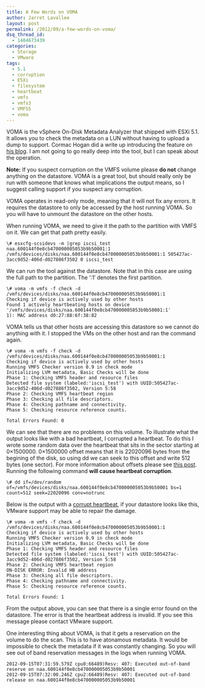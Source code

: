 ```yaml
---
title: A Few Words on VOMA
author: Jarret Lavallee
layout: post
permalink: /2012/09/a-few-words-on-voma/
dsq_thread_id:
  - 1404673439
categories:
  - Storage
  - VMware
tags:
  - 5.1
  - corruption
  - ESXi
  - filesystem
  - heartbeat
  - vmfs
  - vmfs3
  - VMFS5
  - voma
---
```

VOMA is the vSphere On-Disk Metadata Analyzer that shipped with ESXi 5.1. It allows you to check the metadata on a LUN without having to upload a dump to support. Cormac Hogan did a write up introducing the feature on <a href="http://cormachogan.com/2012/09/04/vsphere-5-1-storage-enhancements-part-1-vmfs-5/" onclick="javascript:_gaq.push(['_trackEvent','outbound-article','http://cormachogan.com/2012/09/04/vsphere-5-1-storage-enhancements-part-1-vmfs-5/']);" target="_blank" class="broken_link">his blog</a>. I am not going to go really deep into the tool, but I can speak about the operation.

**Note:** If you suspect corruption on the VMFS volume please **do not** change anything on the datastore. VOMA is a great tool, but should really only be run with someone that knows what implications the output means, so I suggest calling support if you suspect any corruption.

VOMA operates in read-only mode, meaning that it will not fix any errors. It requires the datastore to only be accessed by the host running VOMA. So you will have to unmount the datastore on the other hosts.

When running VOMA, we need to give it the path to the partition with VMFS on it. We can get that path pretty easily.

	  
	\# esxcfg-scsidevs -m |grep iscsi_test  
	naa.600144f0e8cb470000005053b9b50001:1 /vmfs/devices/disks/naa.600144f0e8cb470000005053b9b50001:1 505427ac-3acc9d52-406d-d027886f3502 0 iscsi_test  
	

We can run the tool against the datastore. Note that in this case are using the full path to the partition. The &#8216;:1&#8242; denotes the first partition.

	  
	\# voma -m vmfs -f check -d /vmfs/devices/disks/naa.600144f0e8cb470000005053b9b50001:1  
	Checking if device is actively used by other hosts  
	Found 1 actively heartbeating hosts on device '/vmfs/devices/disks/naa.600144f0e8cb470000005053b9b50001:1'  
	1): MAC address d0:27:88:6f:38:82  
	

VOMA tells us that other hosts are accessing this datastore so we cannot do anything with it. I stopped the VMs on the other host and ran the command again.

	  
	\# voma -m vmfs -f check -d /vmfs/devices/disks/naa.600144f0e8cb470000005053b9b50001:1  
	Checking if device is actively used by other hosts  
	Running VMFS Checker version 0.9 in check mode  
	Initializing LVM metadata, Basic Checks will be done  
	Phase 1: Checking VMFS header and resource files  
	Detected file system (labeled:'iscsi_test') with UUID:505427ac-3acc9d52-406d-d027886f3502, Version 5:58  
	Phase 2: Checking VMFS heartbeat region  
	Phase 3: Checking all file descriptors.  
	Phase 4: Checking pathname and connectivity.  
	Phase 5: Checking resource reference counts.
	
	Total Errors Found: 0  
	

We can see that there are no problems on this volume. To illustrate what the output looks like with a bad heartbeat, I corrupted a heartbeat. To do this I wrote some random data over the heartbeat that sits in the sector starting at 0&#215;1500000. 0&#215;1500000 offset means that it is 22020096 bytes from the begining of the disk, so using dd we can seek to this offset and write 512 bytes (one sector). For more information about offsets please see <a href="http://virtuallyhyper.com/2012/09/recreating-vmfs-partitions-using-hexdump" onclick="javascript:_gaq.push(['_trackEvent','outbound-article','http://virtuallyhyper.com/2012/09/recreating-vmfs-partitions-using-hexdump']);" target="_blank">this post</a>. Running the following command **will cause heartbeat corruption**. 

	  
	\# dd if=/dev/random of=/vmfs/devices/disks/naa.600144f0e8cb470000005053b9b50001 bs=1 count=512 seek=22020096 conv=notrunc  
	

Below is the output with a <a href="http://kb.vmware.com/kb/1020645" onclick="javascript:_gaq.push(['_trackEvent','outbound-article','http://kb.vmware.com/kb/1020645']);" target="_blank">corrupt heartbeat</a>, if your datastore looks like this, VMware support may be able to repair the damage.

	  
	\# voma -m vmfs -f check -d /vmfs/devices/disks/naa.600144f0e8cb470000005053b9b50001:1  
	Checking if device is actively used by other hosts  
	Running VMFS Checker version 0.9 in check mode  
	Initializing LVM metadata, Basic Checks will be done  
	Phase 1: Checking VMFS header and resource files  
	Detected file system (labeled:'iscsi_test') with UUID:505427ac-3acc9d52-406d-d027886f3502, Version 5:58  
	Phase 2: Checking VMFS heartbeat region  
	ON-DISK ERROR: Invalid HB address  
	Phase 3: Checking all file descriptors.  
	Phase 4: Checking pathname and connectivity.  
	Phase 5: Checking resource reference counts.
	
	Total Errors Found: 1  
	

From the output above, you can see that there is a single error found on the datastore. The error is that the heartbeat address is invalid. If you see this message please contact VMware support.

One interesting thing about VOMA, is that it gets a reservation on the volume to do the scan. This is to have atonamous metadata. It would be impossible to check the metadata if it was constantly changing. So you will see out of band reservation messages in the logs when running VOMA.

	  
	2012-09-15T07:31:59.579Z cpu0:66489)Resv: 407: Executed out-of-band reserve on naa.600144f0e8cb470000005053b9b50001  
	2012-09-15T07:32:00.246Z cpu2:66489)Resv: 407: Executed out-of-band release on naa.600144f0e8cb470000005053b9b50001  
	

<p class="wp-flattr-button">
  <a class="FlattrButton" style="display:none;" href="http://virtuallyhyper.com/2012/09/a-few-words-on-voma/" title=" A Few Words on VOMA" rev="flattr;uid:virtuallyhyper;language:en_GB;category:text;tags:5.1,corruption,ESXi,filesystem,heartbeat,vmfs,vmfs3,VMFS5,voma,blog;button:compact;">VOMA is the vSphere On-Disk Metadata Analyzer that shipped with ESXi 5.1. It allows you to check the metadata on a LUN without having to upload a dump to support....</a>
</p>